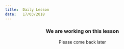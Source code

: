 ```yaml
---
title:  Daily Lesson
date:   17/03/2018
---
```


### <center>We are working on this lesson</center>
<center>Please come back later</center>